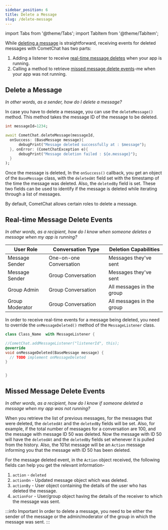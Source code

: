 ```yaml
---
sidebar_position: 6
title: Delete a Message
slug: /delete-message
---
```


import Tabs from '@theme/Tabs';
import TabItem from '@theme/TabItem';

While [deleting a message](delete-message#delete-a-message) is straightforward, receiving events for deleted messages with CometChat has two parts:

1. Adding a listener to receive [real-time message deletes](delete-message#real-time-message-delete-events) when your app is running.
2. Calling a method to retrieve [missed message delete events](delete-message#missed-message-delete-events)-me when your app was not running.

## Delete a Message

_In other words, as a sender, how do I delete a message?_

In case you have to delete a message, you can use the `deleteMessage()` method. This method takes the message ID of the message to be deleted.

<Tabs>
<TabItem value="Delete Message" label="Delete Message">

  ```dart
int messageId=1234;

await CometChat.deleteMessage(messageId, 
	onSuccess: (BaseMessage message){
		debugPrint("Message deleted successfully at : $message");
	}, onError: (CometChatException e){
		debugPrint("Message deletion failed : ${e.message}");
	}
);
  ```
</TabItem>
</Tabs>



Once the message is deleted, In the `onSuccess()` callback, you get an object of the `BaseMessage` class, with the `deletedAt` field set with the timestamp of the time the message was deleted. Also, the `deletedBy` field is set. These two fields can be used to identify if the message is deleted while iterating through a list of messages.

By default, CometChat allows certain roles to delete a message.

## Real-time Message Delete Events

_In other words, as a recipient, how do I know when someone deletes a message when my app is running?_

| User Role | Conversation Type | Deletion Capabilities | 
| ---- | ---- | ---- | 
| Message Sender | One-on-one Conversation | Messages they've sent | 
| Message Sender | Group Conversation | Messages they've sent | 
| Group Admin | Group Conversation | All messages in the group | 
| Group Moderator | Group Conversation | All messages in the group | 


In order to receive real-time events for a message being deleted, you need to override the `onMessageDeleted()` method of the `MessageListener` class.

<Tabs>
<TabItem value="Dart" label="Dart">

  ```dart
class Class_Name  with MessageListener {

  //CometChat.addMessageListener("listenerId", this);
  @override
  void onMessageDeleted(BaseMessage message) {
  	// TODO implement onMessageDeleted
  }  
  
  
}   
  ```
</TabItem>
</Tabs>



## Missed Message Delete Events

_In other words, as a recipient, how do I know if someone deleted a message when my app was not running?_

When you retrieve the list of previous messages, for the messages that were deleted, the `deletedAt` and the `deletedBy` fields will be set. Also, for example, if the total number of messages for a conversation are 100, and the message with message ID 50 was deleted. Now the message with ID 50 will have the `deletedAt` and the `deletedBy` fields set whenever it is pulled from the history. Also, the 101st message will be an `Action` message informing you that the message with ID 50 has been deleted.

For the message deleted event, in the `Action` object received, the following fields can help you get the relevant information-

1. `action` - `deleted`
2. `actionOn` - Updated message object which was deleted.
3. `actionBy` - User object containing the details of the user who has deleted the message.
4. `actionFor` - User/group object having the details of the receiver to which the message was sent.

:::info Important
 In order to delete a message, you need to be either the sender of the message or the admin/moderator of the group in which the message was sent.
:::